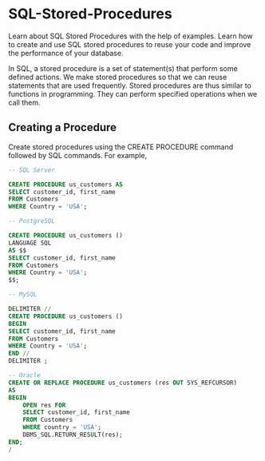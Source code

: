 # SQL-Stored-Procedures
Learn about SQL Stored Procedures with the help of examples. Learn how to create and use SQL stored procedures to reuse your code and improve the performance of your database.

In SQL, a stored procedure is a set of statement(s) that perform some defined actions. We make stored procedures so that we can reuse statements that are used frequently.
Stored procedures are thus similar to functions in programming. They can perform specified operations when we call them.

## Creating a Procedure

Create stored procedures using the CREATE PROCEDURE command followed by SQL commands. For example,
```sql
-- SQL Server

CREATE PROCEDURE us_customers AS
SELECT customer_id, first_name
FROM Customers
WHERE Country = 'USA';

```
```sql
-- PostgreSQL

CREATE PROCEDURE us_customers ()
LANGUAGE SQL
AS $$
SELECT customer_id, first_name
FROM Customers
WHERE Country = 'USA';
$$;
```
```sql
-- MySQL

DELIMITER //
CREATE PROCEDURE us_customers ()
BEGIN
SELECT customer_id, first_name
FROM Customers
WHERE Country = 'USA';
END //
DELIMITER ;
```
```sql
-- Oracle
CREATE OR REPLACE PROCEDURE us_customers (res OUT SYS_REFCURSOR)
AS
BEGIN
    OPEN res FOR
    SELECT customer_id, first_name
    FROM Customers
    WHERE country = 'USA';
    DBMS_SQL.RETURN_RESULT(res);
END;
/
```
